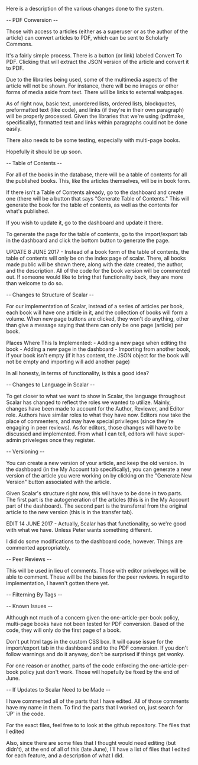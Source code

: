 Here is a description of the various changes done to the system.

-- PDF Conversion --

Those with access to articles (either as a superuser or as the author of the article) can convert articles to PDF, which can be sent to Scholarly Commons.

It's a fairly simple process. There is a button (or link) labeled Convert To PDF. Clicking that will extract the JSON version of the article and convert it to PDF.

Due to the libraries being used, some of the multimedia aspects of the article will not be shown. For instance, there will be no images or other forms of media aside from text. There will be links to external wabpages. 

As of right now, basic text, unordered lists, ordered lists, blockquotes, preformatted text (like code), and links (if they're in their own paragraph) will be properly processed. Given the libraries that we're using (pdfmake, specifically), formatted text and links within paragraphs could not be done easily. 

There also needs to be some testing, especially with multi-page books.

Hopefully it should be up soon.

-- Table of Contents --

For all of the books in the database, there will be a table of contents for all the published books. This, like the articles themselves, will be in book form.

If there isn't a Table of Contents already, go to the dashboard and create one (there will be a button that says "Generate Table of Contents." This will generate the book for the table of contents, as well as the contents for what's published.

If you wish to update it, go to the dashboard and update it there.

To generate the page for the table of contents, go to the import/export tab in the dashboard and click the bottom button to generate the page.

UPDATE 8 JUNE 2017 - Instead of a book form of the table of contents, the table of contents will only be on the index page of scalar. There, all books made public will be shown there, along with the date created, the author, and the description. All of the code for the book version will be commented out. If someone would like to bring that functionality back, they are more than welcome to do so.

-- Changes to Structure of Scalar --

For our implementation of Scalar, instead of a series of articles per book, each book will have one article in it, and the collection of books will form a volume. When new page buttons are clicked, they won't do anything, other than give a message saying that there can only be one page (article) per book.

Places Where This Is Implemented:
	- Adding a new page when editing the book
	- Adding a new page in the dashboard
	- Importing from another book, if your book isn't empty (if it has content, the JSON object for the book will not be empty and importing will add another page)

In all honesty, in terms of functionality, is this a good idea?

-- Changes to Language in Scalar --

To get closer to what we want to show in Scalar, the language throughout Scalar has changed to reflect the roles we wanted to utilize. Mainly, changes have been made to account for the Author, Reviewer, and Editor role. Authors have similar roles to what they have now. Editors now take the place of commenters, and may have special privileges (since they're engaging in peer reviews). As for editors, those changes will have to be discussed and implemented. From what I can tell, editors will have super-admin priveleges once they register.

-- Versioning --

You can create a new version of your article, and keep the old version. In the dashboard (in the My Account tab specifically), you can generate a new version of the article you were working on by clicking on the "Generate New Version" button associated with the article.

Given Scalar's structure right now, this will have to be done in two parts. The first part is the autogeneration of the articles (this is in the My Account part of the dashboard). The second part is the transferral from the original article to the new version (this is in the transfer tab).

EDIT 14 JUNE 2017 - Actually, Scalar has that functionality, so we're good with what we have. Unless Peter wants something different. 

I did do some modifications to the dashboard code, however. Things are commented appropriately.

-- Peer Reviews --

This will be used in lieu of comments. Those with editor priveleges will be able to comment. These will be the bases for the peer reviews. In regard to implementation, I haven't gotten there yet.

-- Filterning By Tags --


-- Known Issues --

Although not much of a concern given the one-article-per-book policy, multi-page books have not been tested for PDF conversion. Based of the code, they will only do the first page of a book.

Don't put html tags in the custom CSS box. It will cause issue for the import/export tab in the dashboard and to the PDF conversion. If you don't follow warnings and do it anyway, don't be surprised if things get wonky.

For one reason or another, parts of the code enforcing the one-article-per-book policy just don't work. Those will hopefully be fixed by the end of June.

-- If Updates to Scalar Need to be Made --

I have commented all of the parts that I have edited. All of those comments have my name in them. To find the parts that I worked on, just search for 'JP' in the code.

For the exact files, feel free to to look at the github repository. The files that I edited

Also, since there are some files that I thought would need editing (but didn't), at the end of all of this (late June), I'll have a list of files that I edited for each feature, and a description of what I did.

